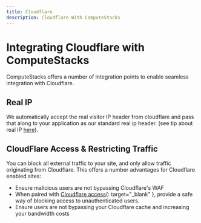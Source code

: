 ```yaml
---
title: Cloudflare
description: Cloudflare With ComputeStacks
---
```

# Integrating Cloudflare with ComputeStacks
ComputeStacks offers a number of integration points to enable seamless integration with Cloudflare.

## Real IP
We automatically accept the real visitor IP header from cloudflare and pass that along to your application as our standard real ip header. (see tip about real IP [here](/user_guide/building-images/#recommended-best-practices)).

## CloudFlare Access & Restricting Traffic
You can block all external traffic to your site, and only allow traffic originating from Cloudflare. This offers a number advantages for Cloudflare enabled sites:

* Ensure malicious users are not bypassing Cloudflare's WAF
* When paired with [Cloudflare access](https://teams.cloudflare.com/access){: target="_blank" }, provide a safe way of blocking access to unauthenticated users.
* Ensure users are not bypassing your Cloudflare cache and increasing your bandwidth costs
